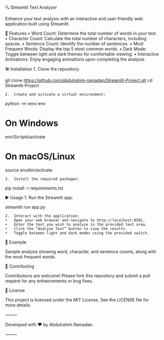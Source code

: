 🔍 Streamlit Text Analyzer

Enhance your text analysis with an interactive and user-friendly web application built using Streamlit.

🚀 Features
	•	Word Count: Determine the total number of words in your text.
	•	Character Count: Calculate the total number of characters, including spaces.
	•	Sentence Count: Identify the number of sentences.
	•	Most Frequent Words: Display the top 5 most common words.
	•	Dark Mode: Toggle between light and dark themes for comfortable viewing.
	•	Interactive Animations: Enjoy engaging animations upon completing the analysis.

🛠️ Installation
	1.	Clone the repository:

git clone https://github.com/abdulrahim-ramadan/Streamlit-Project.git
cd Streamlit-Project


	2.	Create and activate a virtual environment:

python -m venv env
# On Windows
env\Scripts\activate
# On macOS/Linux
source env/bin/activate


	3.	Install the required packages:

pip install -r requirements.txt



▶️ Usage
	1.	Run the Streamlit app:

streamlit run app.py


	2.	Interact with the application:
	•	Open your web browser and navigate to http://localhost:8501.
	•	Enter the text you wish to analyze in the provided text area.
	•	Click the “Analyze Text” button to view the results.
	•	Toggle between light and dark modes using the provided switch.

📄 Example

Sample analysis showing word, character, and sentence counts, along with the most frequent words.

🤝 Contributing

Contributions are welcome! Please fork this repository and submit a pull request for any enhancements or bug fixes.

📄 License

This project is licensed under the MIT License. See the LICENSE file for more details.

⸻

Developed with ❤️ by Abdulrahim Ramadan.

⸻
